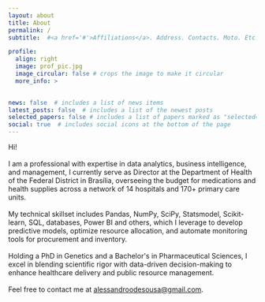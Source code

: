 ```yaml
---
layout: about
title: About
permalink: /
subtitle:  #<a href='#'>Affiliations</a>. Address. Contacts. Moto. Etc.

profile:
  align: right
  image: prof_pic.jpg
  image_circular: false # crops the image to make it circular
  more_info: >
    

news: false  # includes a list of news items
latest_posts: false  # includes a list of the newest posts
selected_papers: false # includes a list of papers marked as "selected={true}"
social: true  # includes social icons at the bottom of the page
---
```


Hi!<br><br>
I am a professional with expertise in data analytics, business intelligence, and management, I currently serve as Director at the Department of Health of the Federal District in Brasília, overseeing the budget for medications and health supplies across a network of 14 hospitals and 170+ primary care units.<br><br>
My technical skillset includes Pandas, NumPy, SciPy, Statsmodel, Scikit-learn, SQL, databases, Power BI and others, which I leverage to develop predictive models, optimize resource allocation, and automate monitoring tools for procurement and inventory.<br><br>
Holding a PhD in Genetics and a Bachelor's in Pharmaceutical Sciences, I excel in blending scientific rigor with data-driven decision-making to enhance healthcare delivery and public resource management.<br><br>
Feel free to contact me at alessandroodesousa@gmail.com.
